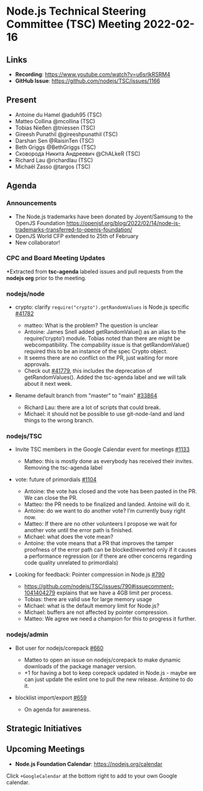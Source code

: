 # Node.js Technical Steering Committee (TSC) Meeting 2022-02-16

## Links

* **Recording**: <https://www.youtube.com/watch?v=u6srlkRSRM4>
* **GitHub Issue**: <https://github.com/nodejs/TSC/issues/1166>

## Present

* Antoine du Hamel @aduh95 (TSC)
* Matteo Collina @mcollina (TSC)
* Tobias Nießen @tniessen (TSC)
* Gireesh Punathil @gireeshpunathil (TSC)
* Darshan Sen @RaisinTen (TSC)
* Beth Griggs @BethGriggs (TSC)
* Сковорода Никита Андреевич @ChALkeR (TSC)
* Richard Lau @richardlau (TSC)
* Michaël Zasso @targos (TSC)

## Agenda

### Announcements

* The Node.js trademarks have been donated by Joyent/Samsung to the OpenJS Foundation <https://openjsf.org/blog/2022/02/14/node-js-trademarks-transferred-to-openjs-foundation/>
* OpenJS World CFP extended to 25th of February
* New collaborator!

### CPC and Board Meeting Updates

*Extracted from **tsc-agenda** labeled issues and pull requests from the **nodejs org** prior to the meeting.

### nodejs/node

* crypto: clarify `require("crypto").getRandomValues` is Node.js specific [#41782](https://github.com/nodejs/node/pull/41782)
  * matteo: What is the problem? The question is unclear
  * Antoine: James Snell added getRandomValue() as an alias to the require(‘crypto’) module. Tobias noted than there are might be webcompatibility. The compability issue is that getRandomValue() required this to be an instance of the spec Crypto object.
  * It seems there are no conflict on the PR, just waiting for more approvals.
  * Check out [#41779](https://github.com/nodejs/node/pull/41779), this includes the deprecation of getRandomValues(). Added the tsc-agenda label and we will talk about it next week.

* Rename default branch from "master" to "main" [#33864](https://github.com/nodejs/node/issues/33864)
  * Richard Lau: there are a lot of scripts that could break.
  * Michael: it should not be possible to use git-node-land and land things to the wrong branch.

### nodejs/TSC

* Invite TSC members in the Google Calendar event for meetings [#1133](https://github.com/nodejs/TSC/issues/1133)
  * Matteo: this is mostly done as everybody has received their invites. Removing the tsc-agenda label

* vote: future of primordials [#1104](https://github.com/nodejs/TSC/issues/1104)
  * Antoine: the vote has closed and the vote has been pasted in the PR. We can close the PR.
  * Matteo: the PR needs to be finalized and landed. Antoine will do it.
  * Antoine: do we want to do another vote? I’m currently busy right now.
  * Matteo: If there are no other volunteers I propose we wait for another vote until the error path is finished.
  * Michael: what does the vote mean?
  * Antoine: the vote means that a PR that improves the tamper proofness of the error path can be blocked/reverted only if it causes a performance regression (or if there are other concerns regarding code quality unrelated to primordials)

* Looking for feedback: Pointer compression in Node.js [#790](https://github.com/nodejs/TSC/issues/790)
  * <https://github.com/nodejs/TSC/issues/790#issuecomment-1041404279> explains that we have a 4GB limit per process.
  * Tobias: there are valid use for large memory usage
  * Michael: what is the default memory limit for Node.js?
  * Michael: buffers are not affected by pointer compression.
  * Matteo: We agree we need a champion for this to progress it further.

### nodejs/admin

* Bot user for nodejs/corepack [#660](https://github.com/nodejs/admin/issues/660)
  * Matteo to open an issue on nodejs/corepack to make dynamic downloads of the package manager version.
  * +1 for having a bot to keep corepack updated in Node.js - maybe we can just update the eslint one to pull the new release. Antoine to do it.

* blocklist import/export [#659](https://github.com/nodejs/admin/issues/659)
  * On agenda for awareness.

## Strategic Initiatives

## Upcoming Meetings

* **Node.js Foundation Calendar**: <https://nodejs.org/calendar>

Click `+GoogleCalendar` at the bottom right to add to your own Google calendar.
